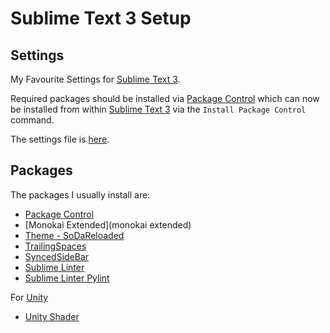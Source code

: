 # Sublime Text 3 Setup

## Settings

My Favourite Settings for [Sublime Text 3](https://www.sublimetext.com/3).

Required packages should be installed via [Package Control](https://packagecontrol.io/) which can now be installed from within [Sublime Text 3](https://www.sublimetext.com/3) via the `Install Package Control` command.

The settings file is [here](https://github.com/CapeGuy-Ben/Sublime-Text-3-Settings/blob/master/Preferences.sublime-settings).

## Packages

The packages I usually install are:

- [Package Control](https://packagecontrol.io/)
- [Monokai Extended](monokai extended)
- [Theme - SoDaReloaded](https://packagecontrol.io/packages/Theme%20-%20SoDaReloaded)
- [TrailingSpaces](https://packagecontrol.io/search/trailingspaces)
- [SyncedSideBar](https://packagecontrol.io/packages/SyncedSideBar)
- [Sublime Linter](https://packagecontrol.io/packages/SublimeLinter)
- [Sublime Linter Pylint](https://packagecontrol.io/packages/SublimeLinter-pylint)

For [Unity](https://unity3d.com/)
- [Unity Shader](https://packagecontrol.io/search/unity%20shader)
